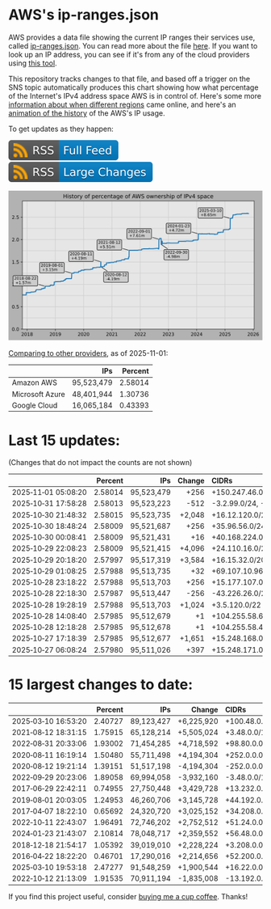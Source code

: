 # AWS's ip-ranges.json

AWS provides a data file showing the current IP ranges their
services use, called [ip-ranges.json](https://ip-ranges.amazonaws.com/ip-ranges.json).
You can read more about the file [here](https://docs.aws.amazon.com/general/latest/gr/aws-ip-ranges.html).
If you want to look up an IP address, you can see if it's from any of the cloud providers using [this tool](https://cloud-ips.s3-us-west-2.amazonaws.com/index.html).

This repository tracks changes to that file, and based off a trigger on the SNS 
topic automatically produces this chart showing how what percentage of the 
Internet's IPv4 address space AWS is in control of.  Here's some 
more [information about when different regions](announces.md) came 
online, and here's an [animation of the history](https://youtu.be/v__lzuvKxU0) 
of the AWS's IP usage.

To get updates as they happen:

[![RSS Icon (Full Feed)](images/rss_badge.svg)](https://raw.githubusercontent.com/seligman/aws-ip-ranges/master/rss.xml)
[![RSS Icon (Large Changes)](images/rss_badge_partial.svg)](https://raw.githubusercontent.com/seligman/aws-ip-ranges/master/rss_big_changes.xml)

![History of AWS](history_count.svg)

[Comparing to other providers](https://github.com/seligman/cloud_sizes), as of 2025-11-01:

| | IPs | Percent |
| --- | ---: | ---: |
| Amazon AWS | 95,523,479 | 2.58014 |
| Microsoft Azure | 48,401,944 | 1.30736 |
| Google Cloud | 16,065,184 | 0.43393 |


# Last 15 updates:

(Changes that do not impact the counts are not shown)

| | Percent | IPs | Change | CIDRs |
| :--- | ---: | ---: | ---: | :--- |
| 2025&#8209;11&#8209;01&nbsp;05:08:20 | 2.58014 | 95,523,479 | +256 | +150.247.46.0/24 |
| 2025&#8209;10&#8209;31&nbsp;17:58:28 | 2.58013 | 95,523,223 | -512 | -3.2.99.0/24,&nbsp;-3.2.100.0/24 |
| 2025&#8209;10&#8209;30&nbsp;21:48:32 | 2.58015 | 95,523,735 | +2,048 | +16.12.120.0/22,&nbsp;+16.15.24.0/22 |
| 2025&#8209;10&#8209;30&nbsp;18:48:24 | 2.58009 | 95,521,687 | +256 | +35.96.56.0/24 |
| 2025&#8209;10&#8209;30&nbsp;00:08:41 | 2.58009 | 95,521,431 | +16 | +40.168.224.0/28 |
| 2025&#8209;10&#8209;29&nbsp;22:08:23 | 2.58009 | 95,521,415 | +4,096 | +24.110.16.0/20 |
| 2025&#8209;10&#8209;29&nbsp;20:18:20 | 2.57997 | 95,517,319 | +3,584 | +16.15.32.0/20,&nbsp;-43.226.24.0/23 |
| 2025&#8209;10&#8209;29&nbsp;01:08:25 | 2.57988 | 95,513,735 | +32 | +69.107.10.96/27 |
| 2025&#8209;10&#8209;28&nbsp;23:18:22 | 2.57988 | 95,513,703 | +256 | +15.177.107.0/24 |
| 2025&#8209;10&#8209;28&nbsp;22:18:30 | 2.57987 | 95,513,447 | -256 | -43.226.26.0/24 |
| 2025&#8209;10&#8209;28&nbsp;19:28:19 | 2.57988 | 95,513,703 | +1,024 | +3.5.120.0/22 |
| 2025&#8209;10&#8209;28&nbsp;14:08:40 | 2.57985 | 95,512,679 | +1 | +104.255.58.63/32 |
| 2025&#8209;10&#8209;28&nbsp;12:18:28 | 2.57985 | 95,512,678 | +1 | +104.255.58.44/32 |
| 2025&#8209;10&#8209;27&nbsp;17:18:39 | 2.57985 | 95,512,677 | +1,651 | +15.248.168.0/23,&nbsp;+15.248.172.0/23,&nbsp;+15.248.170.128/25,&nbsp;... |
| 2025&#8209;10&#8209;27&nbsp;06:08:24 | 2.57980 | 95,511,026 | +397 | +15.248.171.0/24,&nbsp;+15.248.170.0/27,&nbsp;+15.248.174.0/27,&nbsp;... |


# 15 largest changes to date:

| | Percent | IPs | Change | CIDRs |
| :--- | ---: | ---: | ---: | :--- |
| 2025&#8209;03&#8209;10&nbsp;16:53:20 | 2.40727 | 89,123,427 | +6,225,920 | +100.48.0.0/12,&nbsp;+16.144.0.0/13,&nbsp;+16.192.0.0/13,&nbsp;... |
| 2021&#8209;08&#8209;12&nbsp;18:31:15 | 1.75915 | 65,128,214 | +5,505,024 | +3.48.0.0/12,&nbsp;+35.96.0.0/12,&nbsp;+3.152.0.0/13,&nbsp;... |
| 2022&#8209;08&#8209;31&nbsp;20:33:06 | 1.93002 | 71,454,285 | +4,718,592 | +98.80.0.0/12,&nbsp;+184.32.0.0/12,&nbsp;+13.184.0.0/13,&nbsp;... |
| 2020&#8209;08&#8209;11&nbsp;16:19:14 | 1.50480 | 55,711,498 | +4,194,304 | +252.0.0.0/10 |
| 2020&#8209;08&#8209;12&nbsp;19:21:14 | 1.39151 | 51,517,198 | -4,194,304 | -252.0.0.0/10 |
| 2022&#8209;09&#8209;29&nbsp;20:23:06 | 1.89058 | 69,994,058 | -3,932,160 | -3.48.0.0/12,&nbsp;-35.96.0.0/12,&nbsp;-3.240.0.0/13,&nbsp;... |
| 2017&#8209;06&#8209;29&nbsp;22:42:11 | 0.74955 | 27,750,448 | +3,429,728 | +13.232.0.0/13,&nbsp;+34.240.0.0/13,&nbsp;+35.168.0.0/13,&nbsp;... |
| 2019&#8209;08&#8209;01&nbsp;20:03:05 | 1.24953 | 46,260,706 | +3,145,728 | +44.192.0.0/10,&nbsp;-3.192.0.0/12 |
| 2017&#8209;04&#8209;07&nbsp;18:22:10 | 0.65692 | 24,320,720 | +3,025,152 | +34.208.0.0/12,&nbsp;+34.224.0.0/12,&nbsp;+13.58.0.0/15,&nbsp;... |
| 2022&#8209;10&#8209;11&nbsp;22:43:07 | 1.96491 | 72,746,202 | +2,752,512 | +51.24.0.0/13,&nbsp;+57.104.0.0/13,&nbsp;+51.20.0.0/14,&nbsp;... |
| 2024&#8209;01&#8209;23&nbsp;21:43:07 | 2.10814 | 78,048,717 | +2,359,552 | +56.48.0.0/13,&nbsp;+16.28.0.0/14,&nbsp;+16.64.0.0/14,&nbsp;... |
| 2018&#8209;12&#8209;18&nbsp;21:54:17 | 1.05392 | 39,019,010 | +2,228,224 | +3.208.0.0/12,&nbsp;+3.224.0.0/12,&nbsp;+13.48.0.0/15 |
| 2016&#8209;04&#8209;22&nbsp;18:22:20 | 0.46701 | 17,290,016 | +2,214,656 | +52.200.0.0/13,&nbsp;+52.208.0.0/13,&nbsp;+52.36.0.0/14,&nbsp;... |
| 2025&#8209;03&#8209;10&nbsp;19:53:18 | 2.47277 | 91,548,259 | +1,900,544 | +16.22.0.0/15,&nbsp;+16.48.0.0/15,&nbsp;+16.58.0.0/15,&nbsp;... |
| 2022&#8209;10&#8209;12&nbsp;21:13:09 | 1.91535 | 70,911,194 | -1,835,008 | -13.192.0.0/13,&nbsp;-16.28.0.0/14,&nbsp;-40.172.0.0/14,&nbsp;... |

If you find this project useful, consider [buying me a cup coffee](https://coff.ee/seligman).  Thanks!
